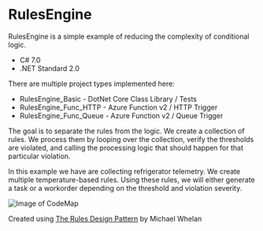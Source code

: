# RulesEngine
RulesEngine is a simple example of reducing the complexity of conditional logic.

 - C# 7.0
 - .NET Standard 2.0

There are multiple project types implemented here:

  - RulesEngine_Basic - DotNet Core Class Library / Tests
  - RulesEngine_Func_HTTP - Azure Function v2 / HTTP Trigger
  - RulesEngine_Func_Queue - Azure Function v2 / Queue Trigger

The goal is to separate the rules from the logic. We create a collection of rules. We process them by looping over the collection, verify the thresholds are violated, and calling the processing logic that should happen for that particular violation.

In this example we have are collecting refrigerator telemetry. We create multiple temperature-based rules. Using these rules, we will either generate a task or a workorder depending on the threshold and violation severity.

![Image of CodeMap](https://github.com/tripdubroot/RulesEngine/blob/master/img/codemap.PNG)

Created using [The Rules Design Pattern](http://www.michael-whelan.net/rules-design-pattern/) by Michael Whelan
